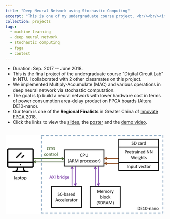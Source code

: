 ```yaml
---
title: "Deep Neural Network using Stochastic Computing"
excerpt: "This is one of my undergraduate course project. <br/><br/><img src='/images/scdnn.png' width='500'>"
collection: projects
tags:
  - machine learning
  - deep neural network
  - stochastic computing
  - fpga
  - contest
---
```


* Duration: Sep. 2017 -- June 2018.
* This is the final project of the undergraduate course "Digital Circuit Lab" in NTU. I collaborated with 2 other classmates on this project.
* We implemented Multiply-Accumulate (MAC) and various operations in deep neural network via stochastic computation.
* The goal is tp build a neural network with lower hardware cost in terms of power consumption area-delay product on FPGA boards (Altera DE10-nano).
* Our team is one of the **Regional Finalists** in Greater China of [Innovate FPGA](http://www.innovatefpga.com/) 2018.
* Click the links to view the [slides](http://po-chun-chien.github.io/files/slides/InnovateFPGA18_scdnn_slides.pdf), the [poster](http://po-chun-chien.github.io/files/slides/InnovateFPGA18_scdnn_poster.pdf) and the [demo video](https://drive.google.com/file/d/1pWH1dCnXM4ywLFTGXLu8SImULosWHDIe/view?usp=sharing).

<br/>
<center><img src='/images/scdnn.png' width='500'></center>